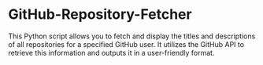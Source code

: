 # GitHub-Repository-Fetcher
This Python script allows you to fetch and display the titles and descriptions of all repositories for a specified GitHub user. It utilizes the GitHub API to retrieve this information and outputs it in a user-friendly format.
